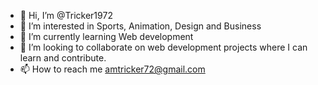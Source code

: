 - 👋 Hi, I’m @Tricker1972
- 👀 I’m interested in Sports, Animation, Design and Business
- 🌱 I’m currently learning Web development 
- 💞️ I’m looking to collaborate on web development projects where I can learn and contribute.
- 📫 How to reach me amtricker72@gmail.com

<!---
Tricker1972/Tricker1972 is a ✨ special ✨ repository because its `README.md` (this file) appears on your GitHub profile.
You can click the Preview link to take a look at your changes.
--->
